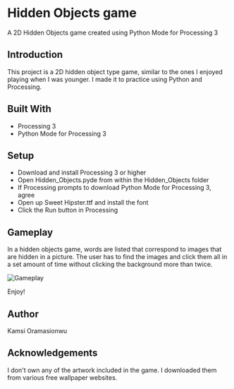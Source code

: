 # Hidden Objects game
A 2D Hidden Objects game created using Python Mode for Processing 3

## Introduction 
This project is a 2D hidden object type game, similar to the ones I enjoyed playing when I was younger. I made it to practice using Python and Processing. 

## Built With
* Processing 3
* Python Mode for Processing 3

## Setup
* Download and install Processing 3 or higher
* Open Hidden_Objects.pyde from within the Hidden_Objects folder 
* If Processing prompts to download Python Mode for Processing 3, agree 
* Open up Sweet Hipster.ttf and install the font
* Click the Run button in Processing 

## Gameplay
In a hidden objects game, words are listed that correspond to images that are hidden in a picture. The user has to find the images and click them all in a set amount of time without clicking the background more than twice.

![Gameplay](Hidden_Objects/gameplay/gameplay.gif)

Enjoy!

## Author
Kamsi Oramasionwu

## Acknowledgements
I don't own any of the artwork included in the game. I downloaded them from various free wallpaper websites.
